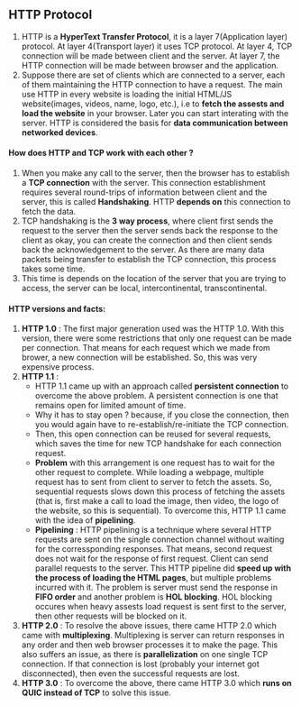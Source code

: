 HTTP Protocol
-------------

1. HTTP is a **HyperText Transfer Protocol**, it is a layer 7(Application layer) protocol. At layer 4(Transport layer) it uses TCP protocol. At layer 4, TCP connection will be made between client and the server. At layer 7, the HTTP connection will be made between browser and the application.
2. Suppose there are set of clients which are connected to a server, each of them maintaining the HTTP connection to have a request. The main use HTTP in every website is loading the initial HTML/JS website(images, videos, name, logo, etc.), i.e to **fetch the assests and load the website** in your browser. Later you can start interating with the server. HTTP is considered the basis for **data communication between networked devices**.

#### How does HTTP and TCP work with each other ?
1. When you make any call to the server, then the browser has to establish a **TCP connection** with the server. This connection establishment requires several round-trips of information between client and the server, this is called **Handshaking**. HTTP **depends on** this connection to fetch the data. 
2. TCP handshaking is the **3 way process**, where client first sends the request to the server then the server sends back the response to the client as okay, you can create the connection and then client sends back the acknowledgement to the server. As there are many data packets being transfer to establish the TCP connection, this process takes some time.
3. This time is depends on the location of the server that you are trying to access, the server can be local, intercontinental, transcontinental. 

#### HTTP versions and facts:
1. **HTTP 1.0** : The first major generation used was the HTTP 1.0. With this version, there were some restrictions that only one request can be made per connection. That means for each request which we made from brower, a new connection will be established. So, this was very expensive process.
2. **HTTP 1.1** :
     * HTTP 1.1 came up with an approach called **persistent connection** to overcome the above problem. A persistent connection is one that remains open for limited  amount of time. 
     * Why it has to stay open ? because, if you close the connection, then you would again have to re-establish/re-initiate the TCP connection. 
     * Then, this open connection can be reused for several requests, which saves the time for new TCP handshake for each connection request. 
     * **Problem** with this arrangement is one request has to wait for the other request to complete. While loading a webpage, multiple request has to sent from client to server to fetch the assets. So, sequential requests slows down this process of fetching the assets (that is, first make a call to load the image, then video, the logo of the website, so this is sequential). To overcome this, HTTP 1.1 came with the idea of **pipelining**. 
     * **Pipelining** : HTTP pipelining is a technique where several HTTP requests are sent on the single connection channel without waiting for the corressponding responses. That means, second request does not wait for the response of first request. Client can send parallel requests to the server. This HTTP pipeline did **speed up with the process of loading the HTML pages**, but multiple problems incurred with it. The problem is server must send the response in **FIFO order** and another problem is **HOL blocking**. HOL blocking occures when heavy assests load request is sent first to the server, then other requests will be blocked on it. 
3. **HTTP 2.0** : To resolve the above issues, there came HTTP 2.0 which came with **multiplexing**. Multiplexing is server can return responses in any order and then web browser processes it to make the page. This also suffers an issue, as there is **parallelization** on one single TCP connection. If that connection is lost (probably your internet got disconnected), then even the successful requests are lost. 
4. **HTTP 3.0** : To overcome the above, there came HTTP 3.0 which **runs on QUIC instead of TCP** to solve this issue.




